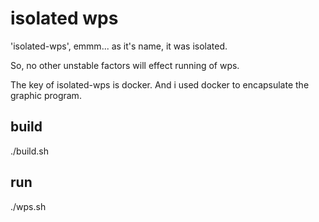# isolated wps

'isolated-wps', emmm... as it's name, it was isolated. 

So, no other unstable factors will effect running of wps.

The key of isolated-wps is docker. And i used docker to encapsulate the graphic program.

## build

./build.sh

## run

./wps.sh